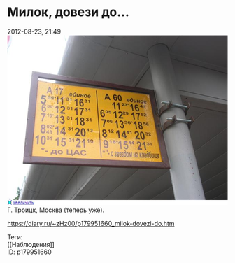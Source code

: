 Милок, довези до...
====================

   
 2012-08-23, 21:49   
    [![](pics/d797ca114ff8t.jpg)](http://radikal.ru/F/s016.radikal.ru/i337/1208/d2/d797ca114ff8.jpg)     
 Г. Троицк, Москва (теперь уже).   
    
 <https://diary.ru/~zHz00/p179951660_milok-dovezi-do.htm>   
   
 Теги:   
 [[Наблюдения]]   
 ID: p179951660